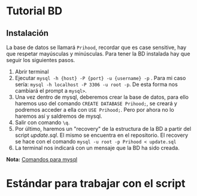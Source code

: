 # Tutorial BD

## Instalación

La base de datos se llamará `Prihood`, recordar que es case sensitive, hay que respetar mayúsculas y minúsculas. Para tener la BD instalada hay que seguir los siguientes pasos.

1. Abrir terminal
2. Ejecutar `mysql -h {host} -P {port} -u {username} -p` . Para mi caso sería: `mysql -h localhost -P 3306 -u root -p`. De esta forma nos cambiará el prompt a `mysql>`.
3. Una vez dentro de mysql, deberemos crear la base de datos, para ello haremos uso del comando `CREATE DATABASE Prihood;`, se creará y podremos acceder a ella con `USE Prihood;`. Pero por ahora no lo haremos así y saldremos de mysql.
4. Salir con comando `\q`.
5. Por último, haremos un "recovery" de la estructura de la BD a partir del script *update.sql*. El mismo se encuentra en el repositorio. El recovery se hace con el comando `mysql -u root -p Prihood < update.sql` 
6. La terminal nos indicará con un mensaje que la BD ha sido creada.

**Nota:** [Comandos para mysql](https://stackoverflow.com/questions/17666249/how-to-import-an-sql-file-using-the-command-line-in-mysql)

# Estándar para trabajar con el script


